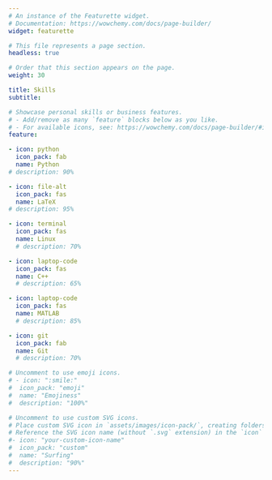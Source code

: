```yaml
---
# An instance of the Featurette widget.
# Documentation: https://wowchemy.com/docs/page-builder/
widget: featurette

# This file represents a page section.
headless: true

# Order that this section appears on the page.
weight: 30

title: Skills
subtitle:

# Showcase personal skills or business features.
# - Add/remove as many `feature` blocks below as you like.
# - For available icons, see: https://wowchemy.com/docs/page-builder/#icons
feature:

- icon: python
  icon_pack: fab
  name: Python
# description: 90%

- icon: file-alt
  icon_pack: fas
  name: LaTeX
# description: 95%

- icon: terminal
  icon_pack: fas
  name: Linux
  # description: 70%

- icon: laptop-code
  icon_pack: fas
  name: C++
  # description: 65%

- icon: laptop-code
  icon_pack: fas
  name: MATLAB
  # description: 85%

- icon: git
  icon_pack: fab
  name: Git
  # description: 70%

# Uncomment to use emoji icons.
# - icon: ":smile:"
#  icon_pack: "emoji"
#  name: "Emojiness"
#  description: "100%"  

# Uncomment to use custom SVG icons.
# Place custom SVG icon in `assets/images/icon-pack/`, creating folders if necessary.
# Reference the SVG icon name (without `.svg` extension) in the `icon` field.
#- icon: "your-custom-icon-name"
#  icon_pack: "custom"
#  name: "Surfing"
#  description: "90%"
---
```

